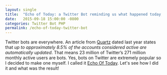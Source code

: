 ```yaml
---
layout: single
title:  "Echo of Today: a Twitter Bot reminding us what happened today, years ago"
date:   2015-09-18 15:00:00 -0800
categories: Twitter Bot PHP
permalink: /echo-of-today-twitter-bot
---
```

Twitter bots are everywhere. An article from [Quartz](https://qz.com/248063/twitter-admits-that-as-many-as-23-million-of-its-active-users-are-actually-bots/) dated last year states that _up to approximately 8.5% of the accounts considered active are automatically updated_. That means 23 million of Twitter’s 271 million monthly active users are bots. 
Yes, bots on Twitter are extremely popular so I decided to make one myself. I called it [Echo Of Today](https://twitter.com/EchoOfToday). 
Let's see how I did it and what was the result!